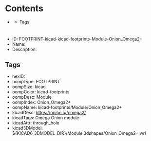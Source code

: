 



Contents
========

* [](#)
	* [Tags](#tags)

# 

- ID: FOOTPRINT-kicad-kicad-footprints-Module-Onion_Omega2+
- Name: 
- Description: 

## Tags

- hexID: 
- oompType: FOOTPRINT
- oompSize: kicad
- oompColor: kicad-footprints
- oompDesc: Module
- oompIndex: Onion_Omega2+
- oompName: kicad-footprints/Module/Onion_Omega2+
- kicadDesc: https://onion.io/omega2/
- kicadTags: Omega Onion module
- kicadAttr: through_hole
- kicad3DModel: ${KICAD6_3DMODEL_DIR}/Module.3dshapes/Onion_Omega2+.wrl
